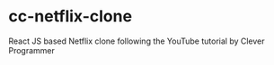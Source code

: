 # cc-netflix-clone
 React JS based Netflix clone following the YouTube tutorial by Clever Programmer

